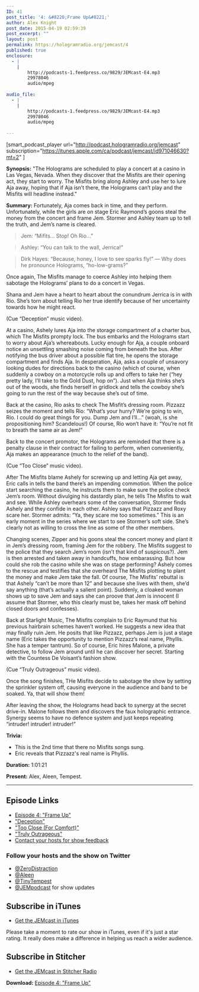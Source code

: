 ```yaml
---
ID: 41
post_title: '4: &#8220;Frame Up&#8221;'
author: Alex Knight
post_date: 2015-04-19 02:59:39
post_excerpt: ""
layout: post
permalink: https://hologramradio.org/jemcast/4
published: true
enclosure:
  - |
    |
        http://podcasts-1.feedpress.co/9829/JEMcast-E4.mp3
        29978046
        audio/mpeg
        
audio_file:
  - |
    |
        http://podcasts-1.feedpress.co/9829/JEMcast-E4.mp3
        29978046
        audio/mpeg
        
---
```

[smart_podcast_player url="http://podcast.hologramradio.org/jemcast" subscription="https://itunes.apple.com/ca/podcast/jemcast/id971046630?mt=2" ]

__Synopsis:__ "The Holograms are scheduled to play a concert at a casino in Las Vegas, Nevada. When they discover that the Misfits are their opening act, they start to worry. The Misfits bring along Ashley and use her to lure Aja away, hoping that if Aja isn’t there, the Holograms can’t play and the Misfits will headline instead."

__Summary:__ Fortunately, Aja comes back in time, and they perform. Unfortunately, while the girls are on stage Eric Raymond’s goons steal the money from the concert and frame Jem. Stormer and Ashley team up to tell the truth, and Jem’s name is cleared.

> Jem: “Mifits… Stop! Oh Rio…”

> Ashley: “You can talk to the wall, Jerrica!”

> Dirk Hayes: “Because, honey, I love to see sparks fly!” — Why does he pronounce Holograms, “ho-low-grams?”

Once again, The Misfits manage to coerce Ashley into helping them sabotage the Holograms’ plans to do a concert in Vegas.

Shana and Jem have a heart to heart about the conundrum Jerrica is in with Rio. She’s torn about telling Rio her true identify because of her uncertainty towards how he might react.

(Cue “Deception” music video).

At a casino, Ashely lures Aja into the storage compartment of a charter bus, which The Misfits prompty lock. The bus embarks and the Holograms start to worry about Aja’s whereabouts. Lucky enough for Aja, a couple onboard notice an unsettling smashing noise coming from beneath the bus. After notifying the bus driver about a possible flat tire, he opens the storage compartment and finds Aja. In desperation, Aja, asks a couple of unsavory looking dudes for directions back to the casino (which of course, when suddenly a cowboy on a motorcycle rolls up and offers to take her (“hey pretty lady, I’ll take to the Gold Dust, hop on”). Just when Aja thinks she’s out of the woods, she finds herself in gridlock and tells the cowboy she’s going to run the rest of the way because she’s out of time.

Back at the casino, Rio asks to check The Misfit’s dressing room. Pizzazz seizes the moment and tells Rio: “What’s your hurry? We’re going to win, Rio. I could do great things for you. Dump Jem and I’ll…” (woah, is she propositioning him? Scandelous!) Of course, Rio won’t have it: “You’re not fit to breath the same air as Jem!”

Back to the concert promotor, the Holograms are reminded that there is a penalty clause in their contract for failing to perform, when conveniently, Aja makes an appearance (much to the relief of the band).

(Cue “Too Close” music video).

After The Misfits blame Ashely for screwing up and letting Aja get away, Eric calls in tells the band there’s an impending commotion. When the police start searching the casino, he instructs them to make sure the police check Jem’s room. Without divulging his dastardly plan, he tells The Misfits to wait and see. While Ashley overhears some of the conversation, Stormer finds Ashely and they confide in each other. Ashley says that Pizzazz and Roxy scare her. Stormer admits: “Ya, they scare me too sometimes.” This is an early moment in the series where we start to see Stormer’s soft side. She’s clearly not as willing to cross the line as some of the other members.

Changing scenes, Zipper and his goons steal the concert money and plant it in Jem’s dressing room, framing Jem for the robbery. The Misfits suggest to the police that they search Jem’s room (isn’t that kind of suspicous?). Jem is then arrested and taken away in handcuffs, how embarassing. But how could she rob the casino while she was on stage performing? Ashely comes to the rescue and testifies that she overheard The Misfits plotting to plant the money and make Jem take the fall. Of course, The Misfits’ rebuttal is that Ashely “can’t be more than 12” and because she lives with them, she’d say anything (that’s actually a salient point). Suddenly, a cloaked woman shows up to save Jem and says she can proove that Jem is innocent (I assume that Stormer, who this clearly must be, takes her mask off behind closed doors and confesses).

Back at Starlight Music, The Misfits complain to Eric Raymund that his previous hairbrain schemes haven’t worked. He suggests a new idea that may finally ruin Jem. He posits that like Pizzazz, perhaps Jem is just a stage name (Eric takes the opportunity to mention Pizzazz’s real name, Phyllis. She has a temper tantrum). So of course, Eric hires Malone, a private detective, to follow Jem around until he can discover her secret. Starting with the Countess De Voisant’s fashion show.

(Cue “Truly Outrageous” music video).

Once the song finishes, THe Misfits decide to sabotage the show by setting the sprinkler system off, causing everyone in the audience and band to be soaked. Ya, that will show them!

After leaving the show, the Holograms head back to synergy at the secret drive-in. Malone follows them and discovers the faux holographic entrance. Synergy seems to have no defence system and just keeps repeating “intruder! intruder! intruder!”

__Trivia:__

- This is the 2nd time that there no Misfits songs sung.
- Eric reveals that Pizzazz's real name is Phyllis.

__Duration:__ 1:01:21

__Present:__ Alex, Aleen, Tempest.

_________

## Episode Links

- [Episode 4: "Frame Up"][Frame Up]
- ["Deception"][Deception]
- ["Too Close (For Comfort)"][Too Close]
- ["Truly Outrageous"][Truly Outrageous]
- [Contact your hosts for show feedback][Contact]

### Follow your hosts and the show on Twitter

- [@ZeroDistraction][ZeroDistraction]
- [@Aleen][Aleen]
- [@TinyTempest][TinyTempest]
- [@JEMpodcast][JEMcast] for show updates

## Subscribe in iTunes

- [Get the JEMcast in iTunes][iTunes]

Please take a moment to rate our show in iTunes, even if it's just a star rating. It really does make a difference in helping us reach a wider audience.

## Subscribe in Stitcher

- [Get the JEMcast in Stitcher Radio][Stitcher]

__Download:__ [Episode 4: "Frame Up"][E4]

[Frame Up]: http://jem.wikia.com/wiki/Frame_Up
[Deception]: https://www.youtube.com/watch?v=kQKs0eQHZRs
[Too Close]: https://www.youtube.com/watch?v=aQJiEKX4s2A
[Truly Outrageous]: https://www.youtube.com/watch?v=Ko59AQfm1FU
[Contact]: https://jemcast.tv/contact
[ZeroDistraction]: https://twitter.com/zerodistraction
[Aleen]: https://twitter.com/aleen
[TinyTempest]: https://twitter.com/tinytempest
[JEMcast]: (https://twitter.com/JEMpodcast) 
[iTunes]: https://itunes.apple.com/ca/podcast/jemcast/id971046630
[Stitcher]: http://www.stitcher.com/podcast/jemcast
[E4]: http://podcasts-1.feedpress.co/9829/JEMcast-E4.mp3
